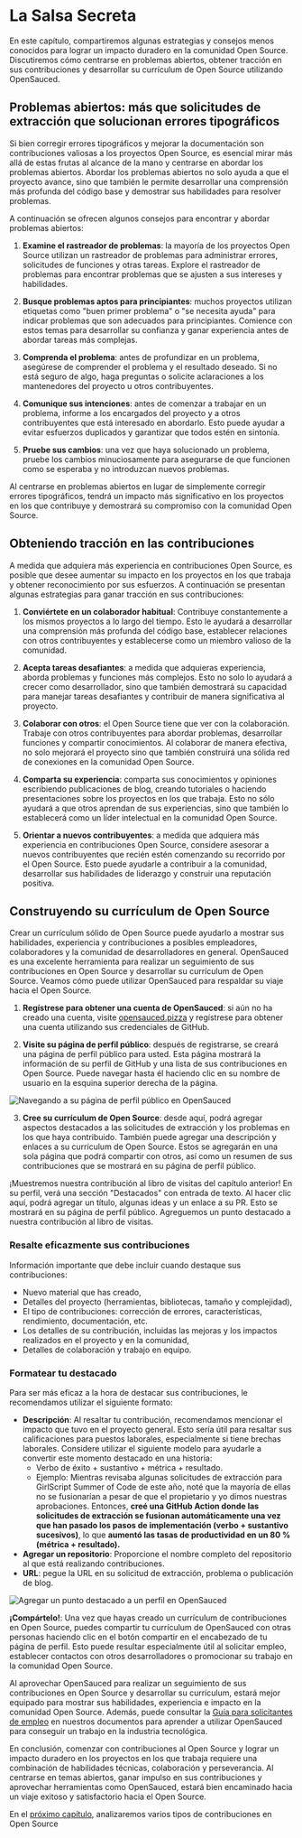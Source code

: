 # La Salsa Secreta

En este capítulo, compartiremos algunas estrategias y consejos menos conocidos para lograr un impacto duradero en la comunidad Open Source. Discutiremos cómo centrarse en problemas abiertos, obtener tracción en sus contribuciones y desarrollar su currículum de Open Source utilizando OpenSauced.

## Problemas abiertos: más que solicitudes de extracción que solucionan errores tipográficos

Si bien corregir errores tipográficos y mejorar la documentación son contribuciones valiosas a los proyectos Open Source, es esencial mirar más allá de estas frutas al alcance de la mano y centrarse en abordar los problemas abiertos. Abordar los problemas abiertos no solo ayuda a que el proyecto avance, sino que también le permite desarrollar una comprensión más profunda del código base y demostrar sus habilidades para resolver problemas.

A continuación se ofrecen algunos consejos para encontrar y abordar problemas abiertos:

1. **Examine el rastreador de problemas**: la mayoría de los proyectos Open Source utilizan un rastreador de problemas para administrar errores, solicitudes de funciones y otras tareas. Explore el rastreador de problemas para encontrar problemas que se ajusten a sus intereses y habilidades.

2. **Busque problemas aptos para principiantes**: muchos proyectos utilizan etiquetas como "buen primer problema" o "se necesita ayuda" para indicar problemas que son adecuados para principiantes. Comience con estos temas para desarrollar su confianza y ganar experiencia antes de abordar tareas más complejas.

3. **Comprenda el problema**: antes de profundizar en un problema, asegúrese de comprender el problema y el resultado deseado. Si no está seguro de algo, haga preguntas o solicite aclaraciones a los mantenedores del proyecto u otros contribuyentes.

4. **Comunique sus intenciones**: antes de comenzar a trabajar en un problema, informe a los encargados del proyecto y a otros contribuyentes que está interesado en abordarlo. Esto puede ayudar a evitar esfuerzos duplicados y garantizar que todos estén en sintonía.

5. **Pruebe sus cambios**: una vez que haya solucionado un problema, pruebe los cambios minuciosamente para asegurarse de que funcionen como se esperaba y no introduzcan nuevos problemas.

Al centrarse en problemas abiertos en lugar de simplemente corregir errores tipográficos, tendrá un impacto más significativo en los proyectos en los que contribuye y demostrará su compromiso con la comunidad Open Source.

## Obteniendo tracción en las contribuciones

A medida que adquiera más experiencia en contribuciones Open Source, es posible que desee aumentar su impacto en los proyectos en los que trabaja y obtener reconocimiento por sus esfuerzos. A continuación se presentan algunas estrategias para ganar tracción en sus contribuciones:

1. **Conviértete en un colaborador habitual**: Contribuye constantemente a los mismos proyectos a lo largo del tiempo. Esto le ayudará a desarrollar una comprensión más profunda del código base, establecer relaciones con otros contribuyentes y establecerse como un miembro valioso de la comunidad.

2. **Acepta tareas desafiantes**: a medida que adquieras experiencia, aborda problemas y funciones más complejos. Esto no solo lo ayudará a crecer como desarrollador, sino que también demostrará su capacidad para manejar tareas desafiantes y contribuir de manera significativa al proyecto.

3. **Colaborar con otros**: el Open Source tiene que ver con la colaboración. Trabaje con otros contribuyentes para abordar problemas, desarrollar funciones y compartir conocimientos. Al colaborar de manera efectiva, no solo mejorará el proyecto sino que también construirá una sólida red de conexiones en la comunidad Open Source.

4. **Comparta su experiencia**: comparta sus conocimientos y opiniones escribiendo publicaciones de blog, creando tutoriales o haciendo presentaciones sobre los proyectos en los que trabaja. Esto no sólo ayudará a que otros aprendan de sus experiencias, sino que también lo establecerá como un líder intelectual en la comunidad Open Source.

5. **Orientar a nuevos contribuyentes**: a medida que adquiera más experiencia en contribuciones Open Source, considere asesorar a nuevos contribuyentes que recién estén comenzando su recorrido por el Open Source. Esto puede ayudarle a contribuir a la comunidad, desarrollar sus habilidades de liderazgo y construir una reputación positiva.

## Construyendo su currículum de Open Source

Crear un currículum sólido de Open Source puede ayudarlo a mostrar sus habilidades, experiencia y contribuciones a posibles empleadores, colaboradores y la comunidad de desarrolladores en general. OpenSauced es una excelente herramienta para realizar un seguimiento de sus contribuciones en Open Source y desarrollar su currículum de Open Source. Veamos cómo puede utilizar OpenSauced para respaldar su viaje hacia el Open Source.

1. **Regístrese para obtener una cuenta de OpenSauced**: si aún no ha creado una cuenta, visite [opensauced.pizza](https://opensauced.pizza/) y regístrese para obtener una cuenta utilizando sus credenciales de GitHub.

2. **Visite su página de perfil público**: después de registrarse, se creará una página de perfil público para usted. Esta página mostrará la información de su perfil de GitHub y una lista de sus contribuciones en Open Source. Puede navegar hasta él haciendo clic en su nombre de usuario en la esquina superior derecha de la página.

![Navegando a su página de perfil público en OpenSauced](../../../_assets/images/opensauced-profile.png)

3. **Cree su currículum de Open Source**: desde aquí, podrá agregar aspectos destacados a las solicitudes de extracción y los problemas en los que haya contribuido. También puede agregar una descripción y enlaces a su currículum de Open Source. Estos se agregarán en una sola página que podrá compartir con otros, así como un resumen de sus contribuciones que se mostrará en su página de perfil público.

¡Muestremos nuestra contribución al libro de visitas del capítulo anterior! En su perfil, verá una sección "Destacados" con entrada de texto. Al hacer clic aquí, podrá agregar un título, algunas ideas y un enlace a su PR. Esto se mostrará en su página de perfil público. Agreguemos un punto destacado a nuestra contribución al libro de visitas.

### Resalte eficazmente sus contribuciones

Información importante que debe incluir cuando destaque sus contribuciones:

- Nuevo material que has creado,
- Detalles del proyecto (herramientas, bibliotecas, tamaño y complejidad),
- El tipo de contribuciones: corrección de errores, características, rendimiento, documentación, etc.
- Los detalles de su contribución, incluidas las mejoras y los impactos realizados en el proyecto y en la comunidad,
- Detalles de colaboración y trabajo en equipo.

### Formatear tu destacado

Para ser más eficaz a la hora de destacar sus contribuciones, le recomendamos utilizar el siguiente formato:

- **Descripción**: Al resaltar tu contribución, recomendamos mencionar el impacto que tuvo en el proyecto general. Esto sería útil para resaltar sus calificaciones para puestos laborales, especialmente si tiene brechas laborales. Considere utilizar el siguiente modelo para ayudarle a convertir este momento destacado en una historia:
  - Verbo de éxito + sustantivo + métrica + resultado.
  - Ejemplo: Mientras revisaba algunas solicitudes de extracción para GirlScript Summer of Code de este año, noté que la mayoría de ellas no se fusionarían a pesar de que el propietario y yo dimos nuestras aprobaciones. Entonces, **creé una GitHub Action donde las solicitudes de extracción se fusionan automáticamente una vez que han pasado los pasos de implementación (verbo + sustantivo sucesivos)**, lo que **aumentó las tasas de productividad en un 80 % (métrica + resultado).**
- **Agregar un repositorio**: Proporcione el nombre completo del repositorio al que está realizando contribuciones.
- **URL**: pegue la URL en su solicitud de extracción, problema o publicación de blog.

![Agregar un punto destacado a un perfil en OpenSauced](../../../_assets/images/opensauced-highlights.png)

**¡Compártelo!**: Una vez que hayas creado un currículum de contribuciones en Open Source, puedes compartir tu currículum de OpenSauced con otras personas haciendo clic en el botón compartir en el encabezado de tu página de perfil. Esto puede resultar especialmente útil al solicitar empleo, establecer contactos con otros desarrolladores o promocionar su trabajo en la comunidad Open Source.

Al aprovechar OpenSauced para realizar un seguimiento de sus contribuciones en Open Source y desarrollar su currículum, estará mejor equipado para mostrar sus habilidades, experiencia e impacto en la comunidad Open Source. Además, puede consultar la [Guía para solicitantes de empleo](https://docs.opensauced.pizza/opensauced-guides/job-seekers-guide/job-seekers-guide-introduction/) en nuestros documentos para aprender a utilizar OpenSauced para conseguir un trabajo en la industria tecnológica.

En conclusión, comenzar con contribuciones al Open Source y lograr un impacto duradero en los proyectos en los que trabaja requiere una combinación de habilidades técnicas, colaboración y perseverancia. Al centrarse en temas abiertos, ganar impulso en sus contribuciones y aprovechar herramientas como OpenSauced, estará bien encaminado hacia un viaje exitoso y satisfactorio hacia el Open Source.

En el [próximo capítulo](tipos-de-contribuciones.md), analizaremos varios tipos de contribuciones en Open Source
